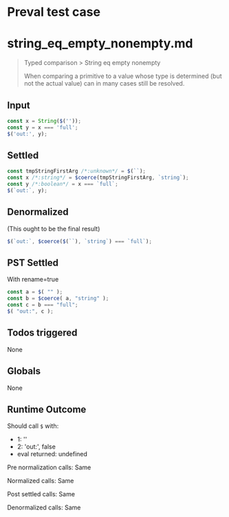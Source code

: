 # Preval test case

# string_eq_empty_nonempty.md

> Typed comparison > String eq empty nonempty
>
> When comparing a primitive to a value whose type is determined (but not the actual value) can in many cases still be resolved.

## Input

`````js filename=intro
const x = String($(''));
const y = x === 'full';
$('out:', y);
`````


## Settled


`````js filename=intro
const tmpStringFirstArg /*:unknown*/ = $(``);
const x /*:string*/ = $coerce(tmpStringFirstArg, `string`);
const y /*:boolean*/ = x === `full`;
$(`out:`, y);
`````


## Denormalized
(This ought to be the final result)

`````js filename=intro
$(`out:`, $coerce($(``), `string`) === `full`);
`````


## PST Settled
With rename=true

`````js filename=intro
const a = $( "" );
const b = $coerce( a, "string" );
const c = b === "full";
$( "out:", c );
`````


## Todos triggered


None


## Globals


None


## Runtime Outcome


Should call `$` with:
 - 1: ''
 - 2: 'out:', false
 - eval returned: undefined

Pre normalization calls: Same

Normalized calls: Same

Post settled calls: Same

Denormalized calls: Same
